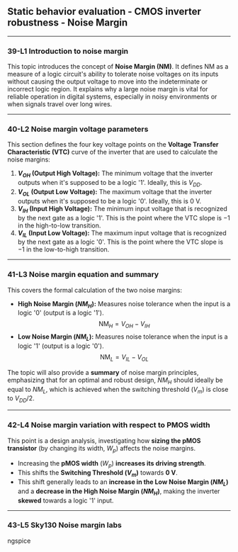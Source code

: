## Static behavior evaluation - CMOS inverter robustness - Noise Margin

---

### 39-L1 Introduction to noise margin

This topic introduces the concept of **Noise Margin (NM)**. It defines NM as a measure of a logic circuit's ability to tolerate noise voltages on its inputs without causing the output voltage to move into the indeterminate or incorrect logic region. It explains why a large noise margin is vital for reliable operation in digital systems, especially in noisy environments or when signals travel over long wires.

***

### 40-L2 Noise margin voltage parameters

This section defines the four key voltage points on the **Voltage Transfer Characteristic (VTC)** curve of the inverter that are used to calculate the noise margins:

1.  **$V_{OH}$ (Output High Voltage):** The minimum voltage that the inverter outputs when it's supposed to be a logic '1'. Ideally, this is $V_{DD}$.
2.  **$V_{OL}$ (Output Low Voltage):** The maximum voltage that the inverter outputs when it's supposed to be a logic '0'. Ideally, this is $0\text{ V}$.
3.  **$V_{IH}$ (Input High Voltage):** The minimum input voltage that is recognized by the next gate as a logic '1'. This is the point where the VTC slope is $-1$ in the high-to-low transition.
4.  **$V_{IL}$ (Input Low Voltage):** The maximum input voltage that is recognized by the next gate as a logic '0'. This is the point where the VTC slope is $-1$ in the low-to-high transition.

***

### 41-L3 Noise margin equation and summary

This covers the formal calculation of the two noise margins:

* **High Noise Margin ($NM_H$):** Measures noise tolerance when the input is a logic '0' (output is a logic '1').
    $$\text{NM}_H = V_{OH} - V_{IH}$$
* **Low Noise Margin ($NM_L$):** Measures noise tolerance when the input is a logic '1' (output is a logic '0').
    $$\text{NM}_L = V_{IL} - V_{OL}$$

The topic will also provide a **summary** of noise margin principles, emphasizing that for an optimal and robust design, $NM_H$ should ideally be equal to $NM_L$, which is achieved when the switching threshold ($V_m$) is close to $V_{DD}/2$.

***

### 42-L4 Noise margin variation with respect to PMOS width

This point is a design analysis, investigating how **sizing the pMOS transistor** (by changing its width, $W_p$) affects the noise margins.

* Increasing the **pMOS width** ($W_p$) **increases its driving strength**.
* This shifts the **Switching Threshold ($V_m$)** towards **$0\text{ V}$**.
* This shift generally leads to an **increase in the Low Noise Margin ($NM_L$)** and a **decrease in the High Noise Margin ($NM_H$)**, making the inverter **skewed** towards a logic '1' input.

***

### 43-L5 Sky130 Noise margin labs

ngspice 
